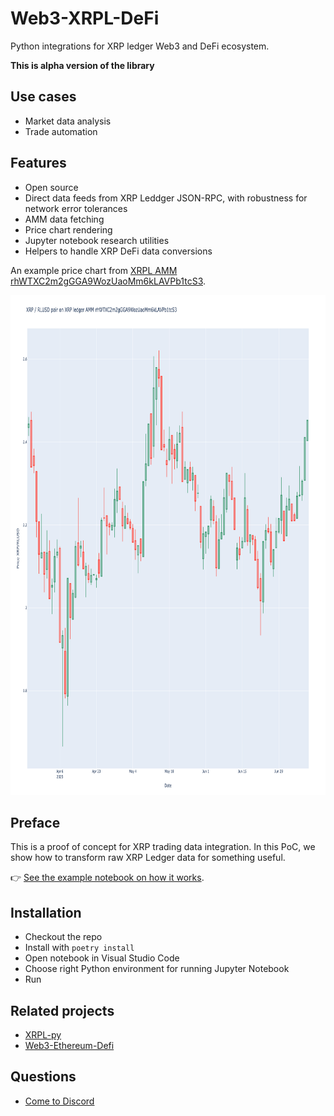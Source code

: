 # Web3-XRPL-DeFi

Python integrations for XRP ledger Web3 and DeFi ecosystem.

**This is alpha version of the library**

## Use cases

- Market data analysis
- Trade automation

## Features 

- Open source
- Direct data feeds from XRP Leddger JSON-RPC, with robustness for network error tolerances
- AMM data fetching
- Price chart rendering
- Jupyter notebook research utilities
- Helpers to handle XRP DeFi data conversions

An example price chart from [XRPL AMM rhWTXC2m2gGGA9WozUaoMm6kLAVPb1tcS3](https://xrpscan.com/account/rhWTXC2m2gGGA9WozUaoMm6kLAVPb1tcS3).

<img src="./examples/screenshot.png" width="800" height="800">

## Preface

This is a proof of concept for XRP trading data integration. In this PoC, 
we show how to transform raw XRP Ledger data for something useful.

 👉 [See the example notebook on how it works](./examples/crypto-xrp-price.ipynb).

## Installation

- Checkout the repo
- Install with `poetry install`
- Open notebook in Visual Studio Code
- Choose right Python environment for running Jupyter Notebook
- Run

## Related projects

- [XRPL-py](https://github.com/XRPLF/xrpl-py)
- [Web3-Ethereum-Defi](https://github.com/tradingstrategy-ai/web3-ethereum-defi)

## Questions

- [Come to Discord](https://tradingstrategy.ai/community)